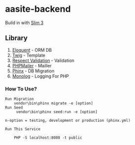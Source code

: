 # aasite-backend

Build in with [Slim 3](https://slimframework.com)

## Library

1. [Eloquent](https://github.com/illuminate/database) - ORM DB
2. [Twig](https://github.com/twigphp/Twig) - Template
3. [Respect Validation](https://github.com/Respect/Validation) - Validation
4. [PHPMailer](https://github.com/PHPMailer/PHPMailer) - Mailler
5. [Phinx](https://github.com/cakephp/phinx) - DB Migration
6. [Monolog](https://github.com/Seldaek/monolog) - Logging For PHP

### How To Use?

    Run Migration
        vendor\bin\phinx migrate -e [option]
    Run Seed
         vendor\bin\phinx seed:run -e [option]

    n-option = testing, development or production (phinx.yml)

    Run This Service

        PHP -S localhost:8080 -t public
